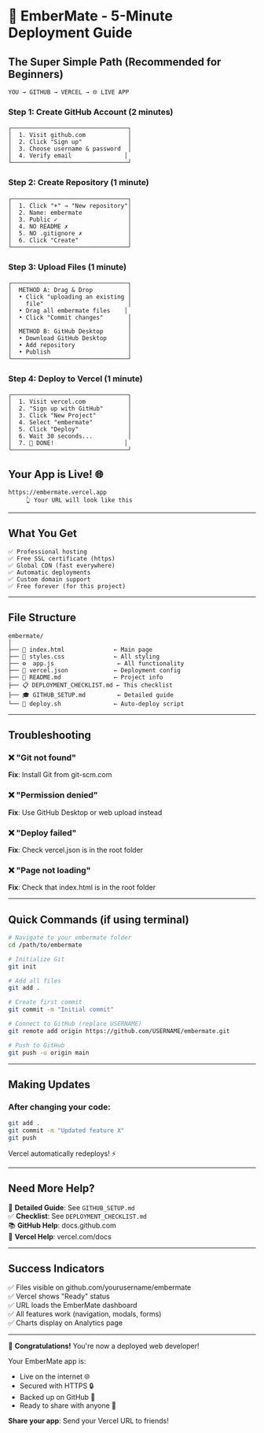# 🎯 EmberMate - 5-Minute Deployment Guide

## The Super Simple Path (Recommended for Beginners)

```
YOU → GITHUB → VERCEL → 🌐 LIVE APP
```

### Step 1: Create GitHub Account (2 minutes)
```
┌─────────────────────────────────┐
│  1. Visit github.com            │
│  2. Click "Sign up"             │
│  3. Choose username & password  │
│  4. Verify email               │
└─────────────────────────────────┘
```

### Step 2: Create Repository (1 minute)
```
┌─────────────────────────────────┐
│  1. Click "+" → "New repository"│
│  2. Name: embermate             │
│  3. Public ✓                    │
│  4. NO README ✗                 │
│  5. NO .gitignore ✗             │
│  6. Click "Create"              │
└─────────────────────────────────┘
```

### Step 3: Upload Files (1 minute)
```
┌─────────────────────────────────┐
│  METHOD A: Drag & Drop          │
│  • Click "uploading an existing │
│    file"                        │
│  • Drag all embermate files    │
│  • Click "Commit changes"       │
│                                 │
│  METHOD B: GitHub Desktop       │
│  • Download GitHub Desktop      │
│  • Add repository               │
│  • Publish                      │
└─────────────────────────────────┘
```

### Step 4: Deploy to Vercel (1 minute)
```
┌─────────────────────────────────┐
│  1. Visit vercel.com            │
│  2. "Sign up with GitHub"       │
│  3. Click "New Project"         │
│  4. Select "embermate"          │
│  5. Click "Deploy"              │
│  6. Wait 30 seconds...          │
│  7. 🎉 DONE!                    │
└─────────────────────────────────┘
```

## Your App is Live! 🌐

```
https://embermate.vercel.app
     👆 Your URL will look like this
```

---

## What You Get

```
✅ Professional hosting
✅ Free SSL certificate (https)
✅ Global CDN (fast everywhere)
✅ Automatic deployments
✅ Custom domain support
✅ Free forever (for this project)
```

---

## File Structure

```
embermate/
│
├── 📄 index.html              ← Main page
├── 🎨 styles.css              ← All styling
├── ⚙️  app.js                  ← All functionality
├── 🔧 vercel.json             ← Deployment config
├── 📖 README.md               ← Project info
├── 📋 DEPLOYMENT_CHECKLIST.md ← This checklist
├── 🎓 GITHUB_SETUP.md         ← Detailed guide
└── 🚀 deploy.sh               ← Auto-deploy script
```

---

## Troubleshooting

### ❌ "Git not found"
**Fix**: Install Git from git-scm.com

### ❌ "Permission denied" 
**Fix**: Use GitHub Desktop or web upload instead

### ❌ "Deploy failed"
**Fix**: Check vercel.json is in the root folder

### ❌ "Page not loading"
**Fix**: Check that index.html is in the root folder

---

## Quick Commands (if using terminal)

```bash
# Navigate to your embermate folder
cd /path/to/embermate

# Initialize Git
git init

# Add all files
git add .

# Create first commit
git commit -m "Initial commit"

# Connect to GitHub (replace USERNAME)
git remote add origin https://github.com/USERNAME/embermate.git

# Push to GitHub
git push -u origin main
```

---

## Making Updates

### After changing your code:

```bash
git add .
git commit -m "Updated feature X"
git push
```

Vercel automatically redeploys! ⚡

---

## Need More Help?

📖 **Detailed Guide**: See `GITHUB_SETUP.md`  
✅ **Checklist**: See `DEPLOYMENT_CHECKLIST.md`  
📚 **GitHub Help**: docs.github.com  
🚀 **Vercel Help**: vercel.com/docs  

---

## Success Indicators

✅ Files visible on github.com/yourusername/embermate  
✅ Vercel shows "Ready" status  
✅ URL loads the EmberMate dashboard  
✅ All features work (navigation, modals, forms)  
✅ Charts display on Analytics page  

---

🎉 **Congratulations!** You're now a deployed web developer!

Your EmberMate app is:
- Live on the internet 🌐
- Secured with HTTPS 🔒
- Backed up on GitHub 💾
- Ready to share with anyone 📱

**Share your app**: Send your Vercel URL to friends!
